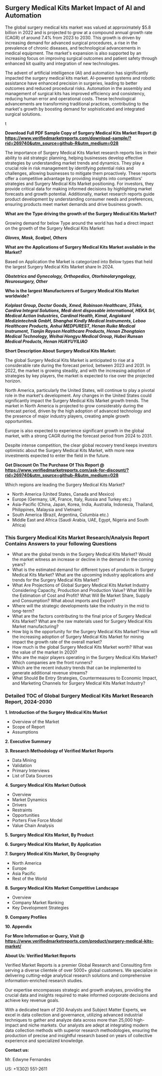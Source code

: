 <h2>Surgery Medical Kits Market Impact of AI and Automation</h2><p>The global surgery medical kits market was valued at approximately $5.8 billion in 2022 and is projected to grow at a compound annual growth rate (CAGR) of around 7.4% from 2023 to 2030. This growth is driven by increasing demand for advanced surgical procedures, a rise in the prevalence of chronic diseases, and technological advancements in medical equipment. The market's expansion is also supported by an increasing focus on improving surgical outcomes and patient safety through enhanced kit quality and integration of new technologies.</p><p>The advent of artificial intelligence (AI) and automation has significantly impacted the surgery medical kits market. AI-powered systems and robotic assistance have enhanced precision in surgeries, leading to better outcomes and reduced procedural risks. Automation in the assembly and management of surgical kits has improved efficiency and consistency, reducing human error and operational costs. These technological advancements are transforming traditional practices, contributing to the market's growth by boosting demand for sophisticated and integrated surgical solutions.</p>t</p><p id="" class=""><strong>Download Full PDF Sample Copy of Surgery Medical Kits Market Report @ <a href="https://www.verifiedmarketreports.com/download-sample/?rid=269740&utm_source=github-R&utm_medium=028" target="_blank">https://www.verifiedmarketreports.com/download-sample/?rid=269740&utm_source=github-R&utm_medium=028</a></strong></p><p>The importance of&nbsp;Surgery Medical Kits Market research reports lies in their ability to aid strategic planning, helping businesses develop effective strategies by understanding market trends and dynamics. They play a crucial role in risk management by identifying potential risks and challenges, allowing businesses to mitigate them proactively. These reports offer a competitive advantage by providing insights into competitors' strategies and Surgery Medical Kits Market positioning. For investors, they provide critical data for making informed decisions by highlighting market forecasts and growth potential. Additionally, market research reports guide product development by understanding consumer needs and preferences, ensuring products meet market demands and drive business growth.</p><p><strong>What are the&nbsp;Type driving the growth of the Surgery Medical Kits Market?</strong></p><p id="" class="">Growing demand for below Type around the world has had a direct impact on the growth of the Surgery Medical Kits Market:</p><em><strong>Gloves, Mask, Scalpel, Others</strong></em></p><strong>What are the&nbsp;Applications&nbsp;of Surgery Medical Kits Market available in the Market?</strong></p><p id="" class="">Based on Application the Market is categorized into Below types that held the largest Surgery Medical Kits Market share In 2024.</p><em><strong>Obstetrics and Gynecology, Orthopedics, Otorhinolaryngology, Neurosurgery, Other</strong></em></p><strong>Who is the largest Manufacturers of Surgery Medical Kits Market worldwide?</strong></p><p><em><strong>Kolplast Group, Doctor Goods, Xmed, Robinson Healthcare, 3Teks, Cardiva Integral Solutions, Medi dent disposable international, HEKA Srl, Medical Action Industries, Cardinal Health, Kimal, Angiokard Medizintechnik GmbH, Shanghai Kindly Medical Instruments, Leboo Healthcare Products, Anhui MEDPUREST, Henan Ruike Medical Instrument, Tianjin Raysen Healthcare Products, Henan Zhongtaien Medical Technology, Weihai Hongyu Medical Group, Hubei Runsan Medical Products, Henan HUAYUYILIAO</strong></em></p><p id="" class=""><strong>Short Description About Surgery Medical Kits Market:</strong></p><p>The global Surgery Medical Kits Market is anticipated to rise at a considerable rate during the forecast period, between 2023 and 2031. In 2022, the market is growing steadily, and with the increasing adoption of strategies by key players, the market is expected to rise over the projected horizon.</p><p>North America, particularly the United States, will continue to play a pivotal role in the market's development. Any changes in the United States could significantly impact the Surgery Medical Kits Market growth trends. The market in North America is projected to grow considerably during the forecast period, driven by the high adoption of advanced technology and the presence of major industry players, creating ample growth opportunities.</p><p>Europe is also expected to experience significant growth in the global market, with a strong CAGR during the forecast period from 2024 to 2031.</p><p>Despite intense competition, the clear global recovery trend keeps investors optimistic about the Surgery Medical Kits Market, with more new investments expected to enter the field in the future.</p><p id="" class=""><strong>Get Discount On The Purchase Of This Report @ <a href="https://www.verifiedmarketreports.com/ask-for-discount/?rid=269740&utm_source=github-R&utm_medium=028" target="_blank">https://www.verifiedmarketreports.com/ask-for-discount/?rid=269740&utm_source=github-R&utm_medium=028</a></strong></p>Which regions are leading the Surgery Medical Kits Market?</p><ul><li>North America (United States, Canada and Mexico)</li><li>Europe (Germany, UK, France, Italy, Russia and Turkey etc.)</li><li>Asia-Pacific (China, Japan, Korea, India, Australia, Indonesia, Thailand, Philippines, Malaysia and Vietnam)</li><li>South America (Brazil, Argentina, Columbia etc.)</li><li>Middle East and Africa (Saudi Arabia, UAE, Egypt, Nigeria and South Africa)</li></ul><h3 id="" class="">This Surgery Medical Kits Market Research/Analysis Report Contains Answers to your following Questions</h3><ul><li>What are the global trends in the Surgery Medical Kits Market? Would the market witness an increase or decline in the demand in the coming years?</li><li>What is the estimated demand for different types of products in Surgery Medical Kits Market? What are the upcoming industry applications and trends for the Surgery Medical Kits Market?</li><li>What Are Projections of Global Surgery Medical Kits Market Industry Considering Capacity, Production and Production Value? What Will Be the Estimation of Cost and Profit? What Will Be Market Share, Supply and Consumption? What about imports and Export?</li><li>Where will the strategic developments take the industry in the mid to long-term?</li><li>What are the factors contributing to the final price of Surgery Medical Kits Market? What are the raw materials used for Surgery Medical Kits Market manufacturing?</li><li>How big is the opportunity for the Surgery Medical Kits Market? How will the increasing adoption of Surgery Medical Kits Market for mining impact the growth rate of the overall market?</li><li>How much is the global Surgery Medical Kits Market worth? What was the value of the market In 2020?</li><li>Who are the major players operating in the Surgery Medical Kits Market? Which companies are the front runners?</li><li>Which are the recent industry trends that can be implemented to generate additional revenue streams?</li><li>What Should Be Entry Strategies, Countermeasures to Economic Impact, and Marketing Channels for Surgery Medical Kits Market Industry?</li></ul><h3 id="" class="">Detailed TOC of Global Surgery Medical Kits Market Research Report, 2024-2030</h3><p id="" class=""><strong>1. Introduction of the Surgery Medical Kits Market</strong></p><ul><li>Overview of the Market</li><li>Scope of Report</li><li>Assumptions</li></ul><p id="" class=""><strong>2. Executive Summary</strong></p><p id="" class=""><strong>3. Research Methodology of Verified Market Reports</strong></p><ul><li>Data Mining</li><li>Validation</li><li>Primary Interviews</li><li>List of Data Sources</li></ul><p id="" class=""><strong>4. Surgery Medical Kits Market Outlook</strong></p><ul><li>Overview</li><li>Market Dynamics</li><li>Drivers</li><li>Restraints</li><li>Opportunities</li><li>Porters Five Force Model</li><li>Value Chain Analysis</li></ul><p id="" class=""><strong>5. Surgery Medical Kits Market, By Product</strong></p><p id="" class=""><strong>6. Surgery Medical Kits Market, By Application</strong></p><p id="" class=""><strong>7. Surgery Medical Kits Market, By Geography</strong></p><ul><li>North America</li><li>Europe</li><li>Asia Pacific</li><li>Rest of the World</li></ul><p id="" class=""><strong>8. Surgery Medical Kits Market Competitive Landscape</strong></p><ul><li>Overview</li><li>Company Market Ranking</li><li>Key Development Strategies</li></ul><p id="" class=""><strong>9. Company Profiles</strong></p><p id="" class=""><strong>10. Appendix</strong></p><p id="" class=""><strong>For More Information or Query, Visit @ <a href="https://www.verifiedmarketreports.com/product/surgery-medical-kits-market/" target="_blank">https://www.verifiedmarketreports.com/product/surgery-medical-kits-market/</a></strong></p><p id="" class=""><strong>About Us: Verified Market Reports</strong></p><p id="" class="">Verified Market Reports is a premier Global Research and Consulting firm serving a diverse clientele of over 5000+ global customers. We specialize in delivering cutting-edge analytical research solutions and comprehensive information-enriched research studies.</p><p id="" class="">Our expertise encompasses strategic and growth analyses, providing the crucial data and insights required to make informed corporate decisions and achieve key revenue goals.</p><p id="" class="">With a dedicated team of 250 Analysts and Subject Matter Experts, we excel in data collection and governance, utilizing advanced industrial techniques to gather and analyze data across more than 25,000 high-impact and niche markets. Our analysts are adept at integrating modern data collection methods with superior research methodologies, ensuring the production of precise and insightful research based on years of collective experience and specialized knowledge.</p><p id="" class=""><strong>Contact us:</strong></p><p id="" class="">Mr. Edwyne Fernandes</p><p id="" class="">US: +1(302) 551-2611</p>
